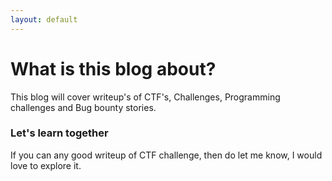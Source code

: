```yaml
---
layout: default
---
```


# What is this blog about?

This blog will cover writeup's of CTF's, Challenges, Programming challenges and Bug bounty stories. 

### Let's learn together 

If you can any good writeup of CTF challenge, then do let me know, I would love to explore it. 
